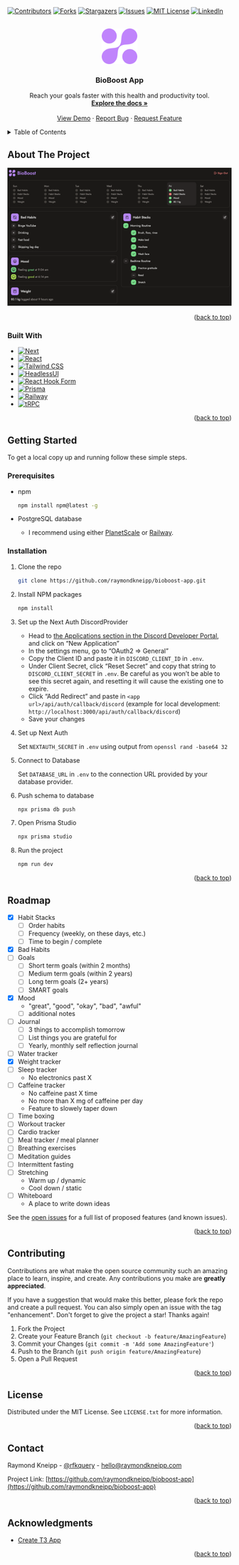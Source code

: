<a name="readme-top"></a>

<!-- PROJECT SHIELDS -->

[![Contributors][contributors-shield]][contributors-url]
[![Forks][forks-shield]][forks-url]
[![Stargazers][stars-shield]][stars-url]
[![Issues][issues-shield]][issues-url]
[![MIT License][license-shield]][license-url]
[![LinkedIn][linkedin-shield]][linkedin-url]

<!-- PROJECT LOGO -->
<br />
<div align="center">
  <a href="https://github.com/raymondkneipp/bioboost-app">
    <img src="public/logo.svg" alt="Bioboost" width="80" height="80">
  </a>

<h3 align="center">BioBoost App</h3>

  <p align="center">
    Reach your goals faster with this health and productivity tool.
    <br />
    <a href="https://github.com/raymondkneipp/bioboost-app"><strong>Explore the docs »</strong></a>
    <br />
    <br />
    <a href="https://github.com/raymondkneipp/bioboost-app">View Demo</a>
    ·
    <a href="https://github.com/raymondkneipp/bioboost-app/issues">Report Bug</a>
    ·
    <a href="https://github.com/raymondkneipp/bioboost-app/issues">Request Feature</a>
  </p>
</div>

<!-- TABLE OF CONTENTS -->
<details>
  <summary>Table of Contents</summary>
  <ol>
    <li>
      <a href="#about-the-project">About The Project</a>
      <ul>
        <li><a href="#built-with">Built With</a></li>
      </ul>
    </li>
    <li>
      <a href="#getting-started">Getting Started</a>
      <ul>
        <li><a href="#prerequisites">Prerequisites</a></li>
        <li><a href="#installation">Installation</a></li>
      </ul>
    </li>
    <li><a href="#roadmap">Roadmap</a></li>
    <li><a href="#contributing">Contributing</a></li>
    <li><a href="#license">License</a></li>
    <li><a href="#contact">Contact</a></li>
    <li><a href="#acknowledgments">Acknowledgments</a></li>
  </ol>
</details>

<!-- ABOUT THE PROJECT -->

## About The Project

[![BioBoost App Screenshot][product-screenshot]](https://app.bioboost.fit)

<p align="right">(<a href="#readme-top">back to top</a>)</p>

### Built With

- [![Next][next.js]][next-url]
- [![React][react.js]][react-url]
- [![Tailwind CSS][tailwindcss]][tailwindcss-url]
- [![HeadlessUI][headlessui]][headlessui-url]
- [![React Hook Form][reacthookform]][reacthookform-url]
- [![Prisma][prisma]][prisma-url]
- [![Railway][railway]][railway-url]
- [![tRPC][trpc]][trpc-url]

<p align="right">(<a href="#readme-top">back to top</a>)</p>

<!-- GETTING STARTED -->

## Getting Started

To get a local copy up and running follow these simple steps.

### Prerequisites

- npm

  ```sh
  npm install npm@latest -g
  ```

- PostgreSQL database
  - I recommend using either [PlanetScale](https://planetscale.com/) or [Railway](https://railway.app?referralCode=JMzfrz).

### Installation

1. Clone the repo

   ```sh
   git clone https://github.com/raymondkneipp/bioboost-app.git
   ```

2. Install NPM packages

   ```sh
   npm install
   ```

3. Set up the Next Auth DiscordProvider

   - Head to [the Applications section in the Discord Developer Portal](https://discord.com/developers/applications), and click on “New Application”
   - In the settings menu, go to “OAuth2 => General”
   - Copy the Client ID and paste it in `DISCORD_CLIENT_ID` in `.env`.
   - Under Client Secret, click “Reset Secret” and copy that string to `DISCORD_CLIENT_SECRET` in `.env`. Be careful as you won’t be able to see this secret again, and resetting it will cause the existing one to expire.
   - Click “Add Redirect” and paste in `<app url>/api/auth/callback/discord` (example for local development: `http://localhost:3000/api/auth/callback/discord`)
   - Save your changes

4. Set up Next Auth

   Set `NEXTAUTH_SECRET` in `.env` using output from `openssl rand -base64 32`

5. Connect to Database

   Set `DATABASE_URL` in `.env` to the connection URL provided by your database provider.

6. Push schema to database

   ```sh
   npx prisma db push
   ```

7. Open Prisma Studio

   ```sh
   npx prisma studio
   ```

8. Run the project

   ```sh
   npm run dev
   ```

<p align="right">(<a href="#readme-top">back to top</a>)</p>

<!-- ROADMAP -->

## Roadmap

- [x] Habit Stacks
  - [ ] Order habits
  - [ ] Frequency (weekly, on these days, etc.)
  - [ ] Time to begin / complete
- [x] Bad Habits
- [ ] Goals
  - [ ] Short term goals (within 2 months)
  - [ ] Medium term goals (within 2 years)
  - [ ] Long term goals (2+ years)
  - [ ] SMART goals
- [x] Mood
  - "great", "good", "okay", "bad", "awful"
  - [ ] additional notes
- [ ] Journal
  - [ ] 3 things to accomplish tomorrow
  - [ ] List things you are grateful for
  - [ ] Yearly, monthly self reflection journal
- [ ] Water tracker
- [x] Weight tracker
- [ ] Sleep tracker
  - No electronics past X
- [ ] Caffeine tracker
  - No caffeine past X time
  - No more than X mg of caffeine per day
  - Feature to slowely taper down
- [ ] Time boxing
- [ ] Workout tracker
- [ ] Cardio tracker
- [ ] Meal tracker / meal planner
- [ ] Breathing exercises
- [ ] Meditation guides
- [ ] Intermittent fasting
- [ ] Stretching
  - Warm up / dynamic
  - Cool down / static
- [ ] Whiteboard
  - A place to write down ideas

See the [open issues](https://github.com/raymondkneipp/bioboost-app/issues) for a full list of proposed features (and known issues).

<p align="right">(<a href="#readme-top">back to top</a>)</p>

<!-- CONTRIBUTING -->

## Contributing

Contributions are what make the open source community such an amazing place to learn, inspire, and create. Any contributions you make are **greatly appreciated**.

If you have a suggestion that would make this better, please fork the repo and create a pull request. You can also simply open an issue with the tag "enhancement".
Don't forget to give the project a star! Thanks again!

1. Fork the Project
2. Create your Feature Branch (`git checkout -b feature/AmazingFeature`)
3. Commit your Changes (`git commit -m 'Add some AmazingFeature'`)
4. Push to the Branch (`git push origin feature/AmazingFeature`)
5. Open a Pull Request

<p align="right">(<a href="#readme-top">back to top</a>)</p>

<!-- LICENSE -->

## License

Distributed under the MIT License. See `LICENSE.txt` for more information.

<p align="right">(<a href="#readme-top">back to top</a>)</p>

<!-- CONTACT -->

## Contact

Raymond Kneipp - [@rfkquery](https://twitter.com/twitter_handle) - hello@raymondkneipp.com

Project Link: [https://github.com/raymondkneipp/bioboost-app](https://github.com/raymondkneipp/bioboost-app)

<p align="right">(<a href="#readme-top">back to top</a>)</p>

<!-- ACKNOWLEDGMENTS -->

## Acknowledgments

- [Create T3 App](https://create.t3.gg/)

<p align="right">(<a href="#readme-top">back to top</a>)</p>

<!-- MARKDOWN LINKS & IMAGES -->
<!-- https://www.markdownguide.org/basic-syntax/#reference-style-links -->

[contributors-shield]: https://img.shields.io/github/contributors/raymondkneipp/bioboost-app.svg?style=for-the-badge
[contributors-url]: https://github.com/raymondkneipp/bioboost-app/graphs/contributors
[forks-shield]: https://img.shields.io/github/forks/raymondkneipp/bioboost-app.svg?style=for-the-badge
[forks-url]: https://github.com/raymondkneipp/bioboost-app/network/members
[stars-shield]: https://img.shields.io/github/stars/raymondkneipp/bioboost-app.svg?style=for-the-badge
[stars-url]: https://github.com/raymondkneipp/bioboost-app/stargazers
[issues-shield]: https://img.shields.io/github/issues/raymondkneipp/bioboost-app.svg?style=for-the-badge
[issues-url]: https://github.com/raymondkneipp/bioboost-app/issues
[license-shield]: https://img.shields.io/github/license/raymondkneipp/bioboost-app.svg?style=for-the-badge
[license-url]: https://github.com/raymondkneipp/bioboost-app/blob/master/LICENSE.txt
[linkedin-shield]: https://img.shields.io/badge/-LinkedIn-black.svg?style=for-the-badge&logo=linkedin&colorB=555
[linkedin-url]: https://linkedin.com/in/linkedin_username
[product-screenshot]: public/screenshot.png
[next.js]: https://img.shields.io/badge/next.js-000000?style=for-the-badge&logo=nextdotjs&logoColor=white
[next-url]: https://nextjs.org/
[react.js]: https://img.shields.io/badge/React-20232A?style=for-the-badge&logo=react&logoColor=61DAFB
[react-url]: https://reactjs.org/
[trpc]: https://img.shields.io/badge/tRPC-111111?style=for-the-badge&logo=trpc&logoColor=#327DB9
[trpc-url]: https://trpc.io/
[prisma]: https://img.shields.io/badge/Prisma-ffffff?style=for-the-badge&logo=prisma&logoColor=5967D8
[prisma-url]: https://www.prisma.io/
[reacthookform]: https://img.shields.io/badge/React%20Hook%20Form-081328?style=for-the-badge&logo=reacthookform&logoColor=EC5990
[reacthookform-url]: https://react-hook-form.com/
[headlessui]: https://img.shields.io/badge/Headlessui-111827?style=for-the-badge&logo=headlessui&logoColor=6CBEFD
[headlessui-url]: https://headlessui.com/
[tailwindcss]: https://img.shields.io/badge/Tailwind%20CSS-0B1121?style=for-the-badge&logo=tailwindcss&logoColor=37BCF8
[tailwindcss-url]: https://tailwindcss.com/
[railway]: https://img.shields.io/badge/Railway-14111C?style=for-the-badge&logo=railway&logoColor=ffffff
[railway-url]: https://tailwindcss.com/

